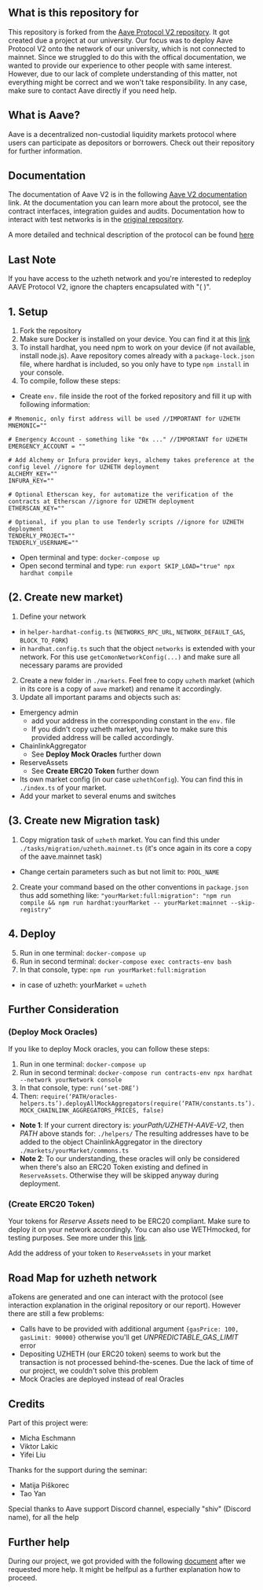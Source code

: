 ## What is this repository for
This repository is forked from the [Aave Protocol V2 repository](https://github.com/aave/protocol-v2). It got created due a project at our university. Our focus was to deploy Aave Protocol V2 onto the network of our university, which is not connected to mainnet. Since we struggled to do this with the offical documentation, we wanted to provide our experience to other people with same interest. However, due to our lack of complete understanding of this matter, not everything might be correct and we won't take responsibility. In any case, make sure to contact Aave directly if you need help.

## What is Aave?
Aave is a decentralized non-custodial liquidity markets protocol where users can participate as depositors or borrowers. Check out their repository for further information.

## Documentation
The documentation of Aave V2 is in the following [Aave V2 documentation](https://docs.aave.com/developers/v/2.0/) link. At the documentation you can learn more about the protocol, see the contract interfaces, integration guides and audits. Documentation how to interact with test networks is in the [original repository](https://github.com/aave/protocol-v2).

A more detailed and technical description of the protocol can be found [here](./aave-v2-whitepaper.pdf)

## Last Note
If you have access to the uzheth network and you're interested to redeploy AAVE Protocol V2, ignore the chapters encapsulated with "( )". 

## 1. Setup
1. Fork the repository
2. Make sure Docker is installed on your device. You can find it at this [link](https://www.docker.com/)  
3. To install hardhat, you need npm to work on your device (if not available, install node.js). Aave repository comes already with a `package-lock.json` file, where hardhat is included, so you only have to type `npm install` in your console.
4. To compile, follow these steps:
  - Create `env.` file inside the root of the forked repository and fill it up with following information:
```
# Mnemonic, only first address will be used //IMPORTANT for UZHETH
MNEMONIC=""

# Emergency Account - something like "0x ..." //IMPORTANT for UZHETH
EMERGENCY_ACCOUNT = ""

# Add Alchemy or Infura provider keys, alchemy takes preference at the config level //ignore for UZHETH deployment
ALCHEMY_KEY=""
INFURA_KEY=""

# Optional Etherscan key, for automatize the verification of the contracts at Etherscan //ignore for UZHETH deployment
ETHERSCAN_KEY=""

# Optional, if you plan to use Tenderly scripts //ignore for UZHETH deployment
TENDERLY_PROJECT=""
TENDERLY_USERNAME=""
```
  - Open terminal and type: `docker-compose up`
  - Open second terminal and type: `run export SKIP_LOAD="true" npx hardhat compile`

## (2. Create new market)
1. Define your network 
  - in `helper-hardhat-config.ts` (`NETWORKS_RPC_URL`, `NETWORK_DEFAULT_GAS`, `BLOCK_TO_FORK`)
  - in `hardhat.config.ts` such that the object `networks` is extended with your network. For this use `getComonNetworkConfig(...)` and make sure all necessary params are provided

2. Create a new folder in `./markets`. Feel free to copy `uzheth` market (which in its core is a copy of `aave` market) and rename it accordingly. 
3. Update all important params and objects such as:
  - Emergency admin
    - add your address in the corresponding constant in the `env.` file
    - If you didn't copy uzheth market, you have to make sure this provided address will be called accordingly.
  - ChainlinkAggregator
    - See **Deploy Mock Oracles** further down 
  - ReserveAssets
    - See **Create ERC20 Token** further down 
  - Its own market config (in our case `uzhethConfig`). You can find this in `./index.ts` of your market.
  - Add your market to several enums and switches
 
## (3. Create new Migration task)
1. Copy migration task of `uzheth` market. You can find this under `./tasks/migration/uzheth.mainnet.ts` (it's once again in its core a copy of the aave.mainnet task)
  - Change certain parameters such as but not limit to: `POOL_NAME`
2. Create your command based on the other conventions in `package.json` thus add something like: `"yourMarket:full:migration": "npm run compile && npm run hardhat:yourMarket -- yourMarket:mainnet --skip-registry"`

## 4. Deploy
5. Run in one terminal: `docker-compose up`
6. Run in second terminal: `docker-compose exec contracts-env bash`
7. In that console, type: `npm run yourMarket:full:migration`
  - in case of uzheth: yourMarket = `uzheth`

## Further Consideration
### (Deploy Mock Oracles)
If you like to deploy Mock oracles, you can follow these steps:
1. Run in one terminal: `docker-compose up`
2. Run in second terminal: `docker-compose run contracts-env npx hardhat --network yourNetwork console`
3. In that console, type: `run(‘set-DRE’)`
4. Then: `require(‘PATH/oracles-helpers.ts’).deployAllMockAggregators(require(‘PATH/constants.ts’).MOCK_CHAINLINK_AGGREGATORS_PRICES, false)`

- **Note 1**: If your current directory is: *yourPath/UZHETH-AAVE-V2*, then *PATH* above stands for: `./helpers/`
The resulting addresses have to be added to the object ChainlinkAggregator in the directory `./markets/yourMarket/commons.ts`
- **Note 2**: To our understanding, these oracles will only be considered when there's also an ERC20 Token existing and defined in `ReserveAssets`. Otherwise they will be skipped anyway during deployment.

### (Create ERC20 Token)
Your tokens for *Reserve Assets* need to be ERC20 compliant. Make sure to deploy it on your network accordingly. You can also use WETHmocked, for testing purposes. See more under this [link](https://github.com/aave/protocol-v2/tree/master/contracts/mocks/tokens).

Add the address of your token to `ReserveAssets` in your market

## Road Map for uzheth network
aTokens are generated and one can interact with the protocol (see interaction explanation in the original repository or our report). 
However there are still a few problems:
  - Calls have to be provided with additional argument `{gasPrice: 100, gasLimit: 90000}` otherwise you'll get *UNPREDICTABLE_GAS_LIMIT* error
  - Depositing UZHETH (our ERC20 token) seems to work but the transaction is not processed behind-the-scenes. Due the lack of time of our project, we couldn't solve this problem
  - Mock Oracles are deployed instead of real Oracles

## Credits
Part of this project were:
- Micha Eschmann
- Viktor Lakic
- Yifei Liu

Thanks for the support during the seminar:
- Matija Piškorec
- Tao Yan

Special thanks to Aave support Discord channel, especially "shiv" (Discord name), for all the help

## Further help
During our project, we got provided with the following [document](https://aave.notion.site/Deploy-New-Market-de7d0e4c30034da2b8b46c2c14a3d0df) after we requested more help. It might be helfpul as a further explanation how to proceed.



